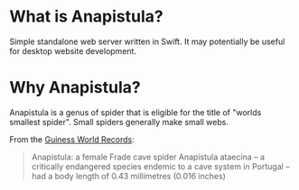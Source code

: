 # What is Anapistula?

Simple standalone web server written in Swift.  It may potentially be useful
for desktop website development.


# Why Anapistula?

Anapistula is a genus of spider that is eligible for the title of "worlds
smallest spider".  Small spiders generally make small webs.

From the [Guiness World
Records](https://www.guinnessworldrecords.com/world-records/smallest-spider/):

> Anapistula: a female Frade cave spider Anapistula ataecina – a critically
> endangered species endemic to a cave system in Portugal – had a body length of
> 0.43 millimetres (0.016 inches)


